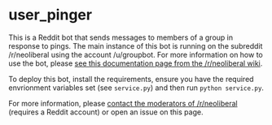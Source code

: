 # user\_pinger

This is a Reddit bot that sends messages to members of a group in response to pings. The main instance of this bot is running on the subreddit /r/neoliberal using the account /u/groupbot. For more information on how to use the bot, please [see this documentation page from the /r/neoliberal wiki](https://reddit.com/r/neoliberal/wiki/userpinger/documentation).

To deploy this bot, install the requirements, ensure you have the required envrionment variables set (see `service.py`) and then run `python service.py`.

For more information, please [contact the moderators of /r/neoliberal](https://www.reddit.com/message/compose?to=%2Fr%2Fneoliberal) (requires a Reddit account) or open an issue on this page.
